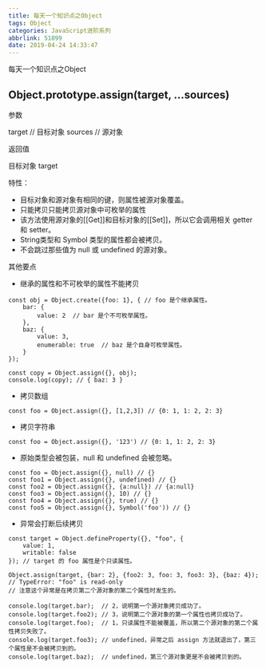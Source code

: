 ```yaml
---
title: 每天一个知识点之Object
tags: Object
categories: JavaScript进阶系列
abbrlink: 51899
date: 2019-04-24 14:33:47
---
```


每天一个知识点之Object

<!-- more -->

## Object.prototype​.assign(target, ...sources)

参数

target // 目标对象
sources // 源对象

返回值

目标对象 target

特性：
* 目标对象和源对象有相同的键，则属性被源对象覆盖。
* 只能拷贝只能拷贝源对象中可枚举的属性
* 该方法使用源对象的[[Get]]和目标对象的[[Set]]，所以它会调用相关 getter 和 setter。
* String类型和 Symbol 类型的属性都会被拷贝。
* 不会跳过那些值为 null 或 undefined 的源对象。

其他要点

* 继承的属性和不可枚举的属性不能拷贝

```
const obj = Object.create({foo: 1}, { // foo 是个继承属性。
    bar: {
        value: 2  // bar 是个不可枚举属性。
    },
    baz: {
        value: 3,
        enumerable: true  // baz 是个自身可枚举属性。
    }
});

const copy = Object.assign({}, obj);
console.log(copy); // { baz: 3 }
```

* 拷贝数组

```
const foo = Object.assign({}, [1,2,3]) // {0: 1, 1: 2, 2: 3}
```

* 拷贝字符串

```
const foo = Object.assign({}, '123') // {0: 1, 1: 2, 2: 3}
```
* 原始类型会被包装，null 和 undefined 会被忽略。

```
const foo = Object.assign({}, null) // {}
const foo1 = Object.assign({}, undefined) // {}
const foo2 = Object.assign({}, {a:null}) // {a:null}
const foo3 = Object.assign({}, 10) // {}
const foo4 = Object.assign({}, true) // {}
const foo5 = Object.assign({}, Symbol('foo')) // {}
```

* 异常会打断后续拷贝

```
const target = Object.defineProperty({}, "foo", {
    value: 1,
    writable: false
}); // target 的 foo 属性是个只读属性。

Object.assign(target, {bar: 2}, {foo2: 3, foo: 3, foo3: 3}, {baz: 4});
// TypeError: "foo" is read-only
// 注意这个异常是在拷贝第二个源对象的第二个属性时发生的。

console.log(target.bar);  // 2，说明第一个源对象拷贝成功了。
console.log(target.foo2); // 3，说明第二个源对象的第一个属性也拷贝成功了。
console.log(target.foo);  // 1，只读属性不能被覆盖，所以第二个源对象的第二个属性拷贝失败了。
console.log(target.foo3); // undefined，异常之后 assign 方法就退出了，第三个属性是不会被拷贝到的。
console.log(target.baz);  // undefined，第三个源对象更是不会被拷贝到的。
```
